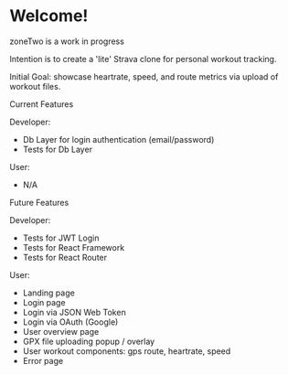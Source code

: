 # Welcome!

zoneTwo is a work in progress

Intention is to create a 'lite' Strava clone for personal workout tracking.

Initial Goal: showcase heartrate, speed, and route metrics via upload of workout files.

Current Features

Developer:

- Db Layer for login authentication (email/password)
- Tests for Db Layer

User:

- N/A

Future Features

Developer:

- Tests for JWT Login
- Tests for React Framework
- Tests for React Router

User:

- Landing page
- Login page
- Login via JSON Web Token
- Login via OAuth (Google)
- User overview page
- GPX file uploading popup / overlay
- User workout components: gps route, heartrate, speed
- Error page


